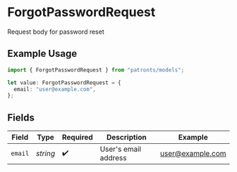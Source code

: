# ForgotPasswordRequest

Request body for password reset

## Example Usage

```typescript
import { ForgotPasswordRequest } from "patronts/models";

let value: ForgotPasswordRequest = {
  email: "user@example.com",
};
```

## Fields

| Field                | Type                 | Required             | Description          | Example              |
| -------------------- | -------------------- | -------------------- | -------------------- | -------------------- |
| `email`              | *string*             | :heavy_check_mark:   | User's email address | user@example.com     |